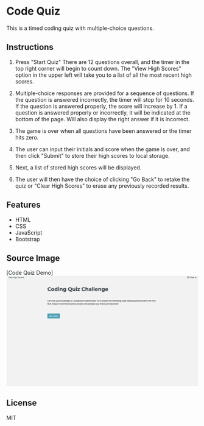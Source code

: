 # Code Quiz

This is a timed coding quiz with multiple-choice questions.

## Instructions
1. Press "Start Quiz"
   There are 12 questions overall, and the timer in the top right corner will begin to count down.
   The "View High Scores" option in the upper left will take you to a list of all the most recent high scores.


2. Multiple-choice responses are provided for a sequence of questions.
   If the question is answered incorrectly, the timer will stop for 10 seconds. If the question is answered properly, the score will increase by 1. If a question is answered properly or incorrectly, it will be indicated at the bottom of the page. Will also display the right answer if it is incorrect.
  
3. The game is over when all questions have been answered or the timer hits zero.
   
4. The user can input their initials and score when the game is over, and then click "Submit" to store their high scores to local storage.
   
5. Next, a list of stored high scores will be displayed.
   
6. The user will then have the choice of clicking "Go Back" to retake the quiz or "Clear High Scores" to erase any previously recorded results.

## Features
* HTML
* CSS
* JavaScript
* Bootstrap

## Source Image
[Code Quiz Demo] ![Hooray!!!](Assets/Quiz.png)

## License
MIT
  


